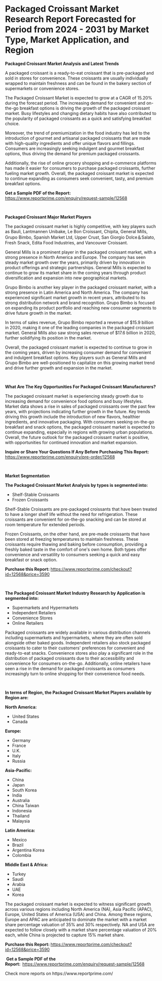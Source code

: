 <p><h1>Packaged Croissant Market Research Report Forecasted for Period from 2024 -  2031 by Market Type, Market Application, and Region</h1></p><p><strong>Packaged Croissant Market Analysis and Latest Trends</strong></p>
<p><p>A packaged croissant is a ready-to-eat croissant that is pre-packaged and sold in stores for convenience. These croissants are usually individually wrapped to maintain freshness and can be found in the bakery section of supermarkets or convenience stores.</p><p>The Packaged Croissant Market is expected to grow at a CAGR of 15.20% during the forecast period. The increasing demand for convenient and on-the-go breakfast options is driving the growth of the packaged croissant market. Busy lifestyles and changing dietary habits have also contributed to the popularity of packaged croissants as a quick and satisfying breakfast choice.</p><p>Moreover, the trend of premiumization in the food industry has led to the introduction of gourmet and artisanal packaged croissants that are made with high-quality ingredients and offer unique flavors and fillings. Consumers are increasingly seeking indulgent and gourmet breakfast options, thus driving the demand for premium packaged croissants.</p><p>Additionally, the rise of online grocery shopping and e-commerce platforms has made it easier for consumers to purchase packaged croissants, further fueling market growth. Overall, the packaged croissant market is expected to continue expanding as consumers seek convenient, tasty, and premium breakfast options.</p></p>
<p><strong>Get a Sample PDF of the Report:&nbsp;</strong> <a href="https://www.reportprime.com/enquiry/request-sample/12568">https://www.reportprime.com/enquiry/request-sample/12568</a></p>
<p>&nbsp;</p>
<p><strong>Packaged Croissant Major Market Players</strong></p>
<p><p>The packaged croissant market is highly competitive, with key players such as Bauli, Lantmannen Unibake, Le Bon Croissant, Chipita, General Mills, Grupo Bimbo, Spanish Market Ltd, Upper Crust, San Giorgio Dolce＆Salato, Fresh Snack, Edita Food Industries, and Vancouver Croissant.</p><p>General Mills is a prominent player in the packaged croissant market, with a strong presence in North America and Europe. The company has seen steady market growth over the years, primarily driven by innovation in product offerings and strategic partnerships. General Mills is expected to continue to grow its market share in the coming years through product diversification and expansion into new geographical markets.</p><p>Grupo Bimbo is another key player in the packaged croissant market, with a strong presence in Latin America and North America. The company has experienced significant market growth in recent years, attributed to its strong distribution network and brand recognition. Grupo Bimbo is focused on expanding its product portfolio and reaching new consumer segments to drive future growth in the market.</p><p>In terms of sales revenue, Grupo Bimbo reported a revenue of $15.9 billion in 2020, making it one of the leading companies in the packaged croissant market. General Mills also saw strong sales revenue of $17.6 billion in 2020, further solidifying its position in the market.</p><p>Overall, the packaged croissant market is expected to continue to grow in the coming years, driven by increasing consumer demand for convenient and indulgent breakfast options. Key players such as General Mills and Grupo Bimbo are well-positioned to capitalize on this growing market trend and drive further growth and expansion in the market.</p></p>
<p>&nbsp;</p>
<p><strong>What Are The Key Opportunities For Packaged Croissant Manufacturers?</strong></p>
<p><p>The packaged croissant market is experiencing steady growth due to increasing demand for convenience food options and busy lifestyles. Market data shows a rise in sales of packaged croissants over the past few years, with projections indicating further growth in the future. Key trends driving this growth include the introduction of new flavors, healthier ingredients, and innovative packaging. With consumers seeking on-the-go breakfast and snack options, the packaged croissant market is expected to continue expanding, especially in regions with growing urban populations. Overall, the future outlook for the packaged croissant market is positive, with opportunities for continued innovation and market expansion.</p></p>
<p><strong>Inquire or Share Your Questions If Any Before Purchasing This Report:</strong> <a href="https://www.reportprime.com/enquiry/pre-order/12568">https://www.reportprime.com/enquiry/pre-order/12568</a></p>
<p>&nbsp;</p>
<p><strong>Market Segmentation</strong></p>
<p><strong>The Packaged Croissant Market Analysis by types is segmented into:</strong></p>
<p><ul><li>Shelf-Stable Croissants</li><li>Frozen Croissants</li></ul></p>
<p><p>Shelf-Stable Croissants are pre-packaged croissants that have been treated to have a longer shelf life without the need for refrigeration. These croissants are convenient for on-the-go snacking and can be stored at room temperature for extended periods. </p><p>Frozen Croissants, on the other hand, are pre-made croissants that have been stored at freezing temperatures to maintain freshness. These croissants require thawing and baking before consumption, providing a freshly baked taste in the comfort of one's own home. Both types offer convenience and versatility to consumers seeking a quick and easy breakfast or snack option.</p></p>
<p><strong>Purchase this Report:&nbsp;</strong><a href="https://www.reportprime.com/checkout?id=12568&price=3590">https://www.reportprime.com/checkout?id=12568&price=3590</a></p>
<p>&nbsp;</p>
<p><strong>The Packaged Croissant Market Industry Research by Application is segmented into:</strong></p>
<p><ul><li>Supermarkets and Hypermarkets</li><li>Independent Retailers</li><li>Convenience Stores</li><li>Online Retailers</li></ul></p>
<p><p>Packaged croissants are widely available in various distribution channels including supermarkets and hypermarkets, where they are often sold alongside other baked goods. Independent retailers also stock packaged croissants to cater to their customers' preferences for convenient and ready-to-eat snacks. Convenience stores also play a significant role in the distribution of packaged croissants due to their accessibility and convenience for consumers on-the-go. Additionally, online retailers have seen a rise in the demand for packaged croissants as consumers increasingly turn to online shopping for their convenience food needs.</p></p>
<p>&nbsp;</p>
<p><strong>In terms of Region, the Packaged Croissant Market Players available by Region are:</strong></p>
<p>
    <p> <strong> North America: </strong>
        <ul>
            <li>United States</li>
            <li>Canada</li>
        </ul>
        </p> 
    <p> <strong> Europe: </strong>
        <ul>
            <li>Germany</li>
            <li>France</li>
            <li>U.K.</li>
            <li>Italy</li>
            <li>Russia</li>
        </ul>
        </p> 
    <p> <strong> Asia-Pacific: </strong>
        <ul>
            <li>China</li>
            <li>Japan</li>
            <li>South Korea</li>
            <li>India</li>
            <li>Australia</li>
            <li>China Taiwan</li>
            <li>Indonesia</li>
            <li>Thailand</li>
            <li>Malaysia</li>
        </ul>
        </p> 
    <p> <strong> Latin America: </strong>
        <ul>
            <li>Mexico</li>
            <li>Brazil</li>
            <li>Argentina Korea</li>
            <li>Colombia</li>
        </ul>
        </p> 
    <p> <strong> Middle East & Africa: </strong>
        <ul>
            <li>Turkey</li>
            <li>Saudi</li>
            <li>Arabia</li>
            <li>UAE</li>
            <li>Korea</li>
        </ul>
    </p>
    </p>
<p><p>The packaged croissant market is expected to witness significant growth across various regions including North America (NA), Asia Pacific (APAC), Europe, United States of America (USA) and China. Among these regions, Europe and APAC are anticipated to dominate the market with a market share percentage valuation of 35% and 30% respectively. NA and USA are expected to follow closely with a market share percentage valuation of 20% each, while China is projected to capture 15% market share.</p></p>
<p><strong>Purchase this Report: </strong><a href="https://www.reportprime.com/checkout?id=12568&price=3590">https://www.reportprime.com/checkout?id=12568&price=3590</a></p>
<p>&nbsp;<strong>Get a Sample PDF of the Report:&nbsp;&nbsp;</strong><a href="https://www.reportprime.com/enquiry/request-sample/12568">https://www.reportprime.com/enquiry/request-sample/12568</a></p>
<p><strong></strong></p>
<p>Check more reports on https://www.reportprime.com/</p>